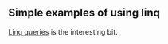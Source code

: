 ## Simple examples of using linq

[Linq queries](https://github.com/rnppnr/RecordCollection/blob/master/RecordCollection/Helpers/Queries.cs) is the interesting bit.
